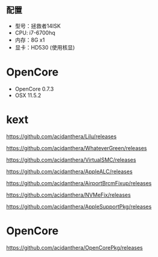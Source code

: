## 配置

- 型号：拯救者14ISK
- CPU: i7-6700hq
- 内存：8G x1
- 显卡：HD530 (使用核显)


# OpenCore
- OpenCore 0.7.3
- OSX 11.5.2


# kext

https://github.com/acidanthera/Lilu/releases

https://github.com/acidanthera/WhateverGreen/releases

https://github.com/acidanthera/VirtualSMC/releases

https://github.com/acidanthera/AppleALC/releases

https://github.com/acidanthera/AirportBrcmFixup/releases

https://github.com/acidanthera/NVMeFix/releases

https://github.com/acidanthera/AppleSupportPkg/releases

# OpenCore

https://github.com/acidanthera/OpenCorePkg/releases
